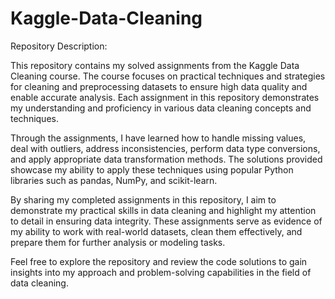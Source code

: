 # Kaggle-Data-Cleaning

Repository Description:

This repository contains my solved assignments from the Kaggle Data Cleaning course. The course focuses on practical techniques and strategies for cleaning and preprocessing datasets to ensure high data quality and enable accurate analysis. Each assignment in this repository demonstrates my understanding and proficiency in various data cleaning concepts and techniques.

Through the assignments, I have learned how to handle missing values, deal with outliers, address inconsistencies, perform data type conversions, and apply appropriate data transformation methods. The solutions provided showcase my ability to apply these techniques using popular Python libraries such as pandas, NumPy, and scikit-learn.

By sharing my completed assignments in this repository, I aim to demonstrate my practical skills in data cleaning and highlight my attention to detail in ensuring data integrity. These assignments serve as evidence of my ability to work with real-world datasets, clean them effectively, and prepare them for further analysis or modeling tasks.

Feel free to explore the repository and review the code solutions to gain insights into my approach and problem-solving capabilities in the field of data cleaning.
